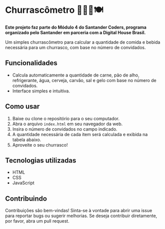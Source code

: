 # Churrascômetro 👳🏾‍♂️🍽️

**Este projeto faz parte do Módulo 4 do Santander Coders, programa organizado pelo Santander em parceria com a Digital House Brasil.**

Um simples churrascômetro para calcular a quantidade de comida e bebida necessária para um churrasco, com base no número de convidados.

## Funcionalidades

- Calcula automaticamente a quantidade de carne, pão de alho, refrigerante, água, cerveja, carvão, sal e gelo com base no número de convidados.
- Interface simples e intuitiva.

## Como usar

1. Baixe ou clone o repositório para o seu computador.
2. Abra o arquivo `index.html` em seu navegador da web.
3. Insira o número de convidados no campo indicado.
4. A quantidade necessária de cada item será calculada e exibida na tabela abaixo.
5. Aproveite o seu churrasco!

## Tecnologias utilizadas

- HTML
- CSS
- JavaScript

## Contribuindo

Contribuições são bem-vindas! Sinta-se à vontade para abrir uma issue para reportar bugs ou sugerir melhorias. Se deseja contribuir diretamente, por favor, abra um pull request.


